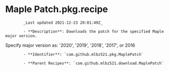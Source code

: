 # Maple Patch.pkg.recipe

            _Last updated 2021-12-23 20:01:49Z_

            - **Description**: Downloads the patch for the specified Maple major version.

Specify major version as:  '2020', '2019', '2018', '2017', or 2016

            - **Identifier**: `com.github.mlbz521.pkg.MaplePatch`

            - **Parent Recipes**: `com.github.mlbz521.download.MaplePatch`

